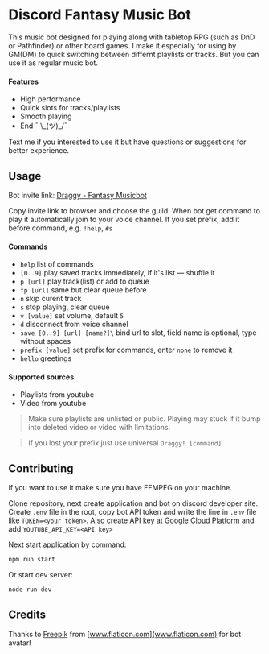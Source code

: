 # Discord Fantasy Music Bot

This music bot designed for playing along with tabletop RPG (such as DnD or Pathfinder) or other board games. I make it especially for using by GM(DM) to quick switching between differnt playlists or tracks. But you can use it as regular music bot.

#### Features

- High performance
- Quick slots for tracks/playlists
- Smooth playing
- End ¯ \\\_(ツ)_/¯

Text me if you interested to use it but have questions or suggestions for better experience.

## Usage

Bot invite link: [Draggy - Fantasy Musicbot](https://discordapp.com/oauth2/authorize?client_id=667765780863254558&permissions=3147776&scope=bot)

Copy invite link to browser and choose the guild. When bot get command to play it automatically join to your voice channel. If you set prefix, add it before command, e.g. `!help`, `#s`

#### Commands

-   `help` list of commands
-   `[0..9]` play saved tracks immediately, if it's list — shuffle it
-   `p [url]` play track(list) or add to queue
-   `fp [url]` same but clear queue before
-   `n` skip curent track
-   `s` stop playing, clear queue
-   `v [value]` set volume, default `5`
-   `d` disconnect from voice channel
-   `save [0..9] [url] [name?]\` bind url to slot, field name is optional, type without spaces
-   `prefix [value]` set prefix for commands, enter `none` to remove it
-   `hello` greetings

#### Supported sources

-   Playlists from youtube
-   Video from youtube

> Make sure playlists are unlisted or public. Playing may stuck if it bump into deleted video or video with limitations.

>If you lost your prefix just use universal `Draggy! [command]`

## Contributing

If you want to use it make sure you have FFMPEG on your machine.

Clone repository, next create application and bot on discord developer site. Create `.env` file in the root, copy bot API token and write the line in `.env` file like `TOKEN=<your token>`. Also create API key at [Google Cloud Platform](https://console.cloud.google.com/apis/) and add `YOUTUBE_API_KEY=<API key>`

Next start application by command:

```sh
npm run start
```

Or start dev server:

```sh
node run dev
```

## Credits

Thanks to [Freepik](https://www.flaticon.com/authors/freepik) from [www.flaticon.com](www.flaticon.com) for bot avatar!
